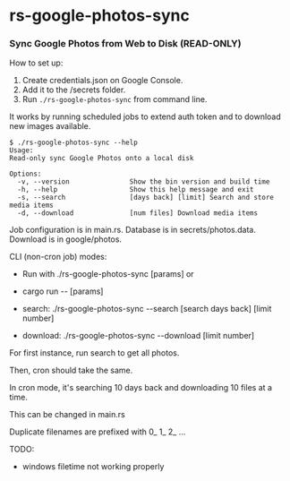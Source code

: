 # rs-google-photos-sync

### Sync Google Photos from Web to Disk (**READ-ONLY**)

How to set up:
1. Create credentials.json on Google Console.
2. Add it to the /secrets folder.
3. Run `./rs-google-photos-sync` from command line.

It works by running scheduled jobs to extend auth token and to download new images available.

```
$ ./rs-google-photos-sync --help
Usage:
Read-only sync Google Photos onto a local disk

Options:
  -v, --version               Show the bin version and build time
  -h, --help                  Show this help message and exit
  -s, --search                [days back] [limit] Search and store media items
  -d, --download              [num files] Download media items
```

Job configuration is in main.rs.
Database is in secrets/photos.data.
Download is in google/photos.

CLI (non-cron job) modes:

* Run with ./rs-google-photos-sync [params] or
* cargo run -- [params]

* search: ./rs-google-photos-sync --search [search days back] [limit number]
* download: ./rs-google-photos-sync --download [limit number]

For first instance, run search to get all photos.

Then, cron should take the same.

In cron mode, it's searching 10 days back and downloading 10 files at a time.

This can be changed in main.rs

Duplicate filenames are prefixed with 0_ 1_ 2_ ...

TODO:
 * windows filetime not working properly

